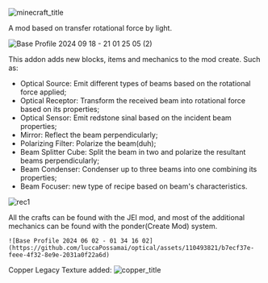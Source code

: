 ![minecraft_title](https://github.com/user-attachments/assets/fe0a6a45-953d-4515-ba1a-1217da721642)

A mod based on transfer rotational force by light.

![Base Profile 2024 09 18 - 21 01 25 05 (2)](https://github.com/user-attachments/assets/96e521f0-5edd-4fd9-bd06-7ff18fc8075f)

This addon adds new blocks, items and mechanics to the mod create.
Such as:
 - Optical Source: Emit different types of beams based on the rotational force applied;
 - Optical Receptor: Transform the received beam into rotational force based on its properties;
 - Optical Sensor: Emit redstone sinal based on the incident beam properties;
 - Mirror: Reflect the beam perpendicularly;
 - Polarizing Filter: Polarize the beam(duh);
 - Beam Splitter Cube: Split the beam in two and polarize the resultant beams perpendicularly;
 - Beam Condenser: Condenser up to three beams into one combining its properties;
 - Beam Focuser: new type of recipe based on beam's characteristics.

![rec1](https://github.com/user-attachments/assets/07ce17f6-aa7a-467a-be37-8d406819df47)

All the crafts can be found with the JEI mod, and most of the additional mechanics can be found with the ponder(Create Mod) system.

    ![Base Profile 2024 06 02 - 01 34 16 02](https://github.com/luccaPossamai/optical/assets/110493821/b7ecf37e-feee-4f32-8e9e-2031a0f22a6d)



Copper Legacy Texture added:
![copper_title](https://github.com/user-attachments/assets/e956b2d0-5da2-4832-8691-be5ab2ebb4fb)







